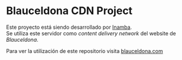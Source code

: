 # Blauceldona CDN Project
Este proyecto está siendo desarrollado por <a href="https://inamba.com/" rel="nofollow" target="_blank">Inamba</a>.<br/>
Se utiliza este servidor como <em>content delivery network</em> del website de <em>Blauceldona</em>.



Para ver la utilización de este repositorio visita <a href="https://blauceldona.com/" rel="nofollow" target="_blank">blauceldona.com</a>